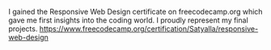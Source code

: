 I gained the Responsive Web Design certificate on freecodecamp.org which gave me first insights into the coding world. I proudly represent my final projects. 
https://www.freecodecamp.org/certification/Satyalla/responsive-web-design
